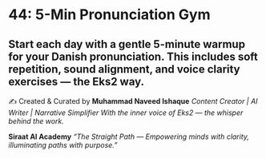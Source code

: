 # 44: 5-Min Pronunciation Gym

Start each day with a gentle 5-minute warmup for your Danish pronunciation. This includes soft repetition, sound alignment, and voice clarity exercises — the Eks2 way.
---
✍️ Created & Curated by
**Muhammad Naveed Ishaque**
*Content Creator | AI Writer | Narrative Simplifier*
*With the inner voice of Eks2 — the whisper behind the work.*

**Siraat AI Academy**
*“The Straight Path — Empowering minds with clarity, illuminating paths with purpose.”*
